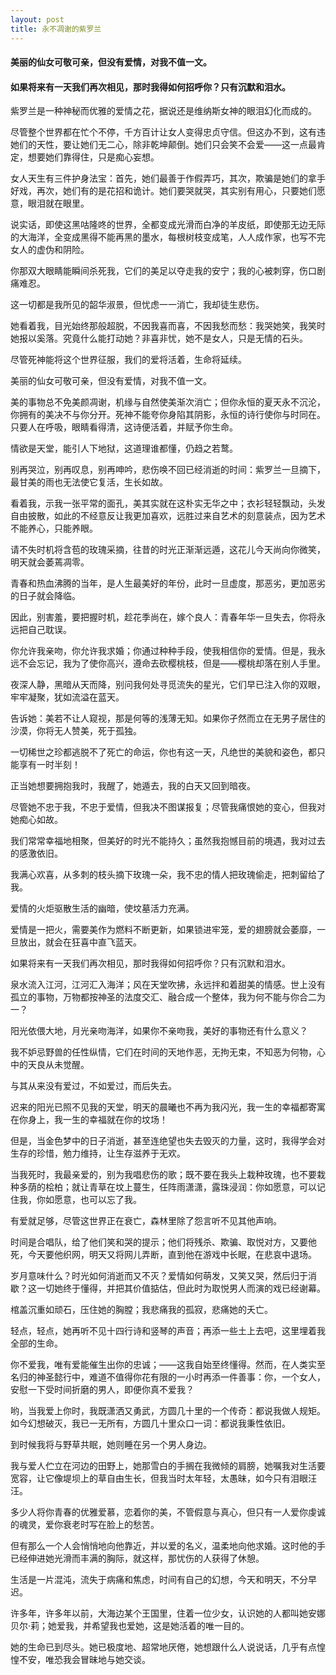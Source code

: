 ```yaml
---
layout: post
title: 永不凋谢的紫罗兰
---
```

#### 美丽的仙女可敬可亲，但没有爱情，对我不值一文。               
#### 如果将来有一天我们再次相见，那时我得如何招呼你？只有沉默和泪水。
<!-- more -->
紫罗兰是一种神秘而优雅的爱情之花，据说还是维纳斯女神的眼泪幻化而成的。               

尽管整个世界都在忙个不停，千方百计让女人变得忠贞守信。但这办不到，这有违她们的天性，要让她们无二心，除非乾坤颠倒。她们只会笑不会爱——这一点最肯定，想要她们靠得住，只是痴心妄想。               

女人天生有三件护身法宝：首先，她们最善于作假弄巧，其次，欺骗是她们的拿手好戏，再次，她们有的是花招和诡计。她们要哭就哭，其实别有用心，只要她们愿意，眼泪就在眼里。               

说实话，即使这黑咕隆咚的世界，全都变成光滑而白净的羊皮纸，即使那无边无际的大海洋，全变成黑得不能再黑的墨水，每根树枝变成笔，人人成作家，也写不完女人的虚伪和阴险。               

你那双大眼睛能瞬间杀死我，它们的美足以夺走我的安宁；我的心被刺穿，伤口剧痛难忍。               

这一切都是我所见的韶华淑景，但忧虑一一消亡，我却徒生悲伤。               

她看着我，目光始终那般超脱，不因我喜而喜，不因我愁而愁：我哭她笑，我笑时她报以奚落。究竟什么能打动她？非喜非忧，她不是女人，只是无情的石头。               

尽管死神能将这个世界征服，我们的爱将活着，生命将延续。               

美丽的仙女可敬可亲，但没有爱情，对我不值一文。               

美的事物总不免美颜凋谢，机缘与自然使美渐次消亡；但你永恒的夏天永不沉沦，你拥有的美决不与你分开。死神不能夸你身陷其阴影，永恒的诗行使你与时同在。只要人在呼吸，眼睛看得清，这诗便活着，并赋予你生命。               

情欲是天堂，能引人下地狱，这道理谁都懂，仍趋之若鹜。               

别再哭泣，别再叹息，别再呻吟，悲伤唤不回已经消逝的时间：紫罗兰一旦摘下，最甘美的雨也无法使它复活，生长如故。               

看着我，示我一张平常的面孔，美其实就在这朴实无华之中；衣衫轻轻飘动，头发自由披散，如此的不经意反让我更加喜欢，远胜过来自艺术的刻意装点，因为艺术不能养心，只能养眼。               

请不失时机将含苞的玫瑰采摘，往昔的时光正渐渐远遁，这花儿今天尚向你微笑，明天就会萎蔫凋零。               

青春和热血沸腾的当年，是人生最美好的年份，此时一旦虚度，那恶劣，更加恶劣的日子就会降临。               

因此，别害羞，要把握时机，趁花季尚在，嫁个良人：青春年华一旦失去，你将永远把自己耽误。               

你允许我亲吻，你允许我求婚；你通过种种手段，使我相信你的爱情。但是，我永远不会忘记，我为了使你高兴，遵命去砍樱桃枝，但是——樱桃却落在别人手里。               

夜深人静，黑暗从天而降，别问我何处寻觅流失的星光，它们早已注入你的双眼，牢牢凝聚，犹如流溢在蓝天。               

告诉她：美若不让人窥视，那是何等的浅薄无知。如果你孑然而立在无男子居住的沙漠，你将无人赞美，死于孤独。               

一切稀世之珍都逃脱不了死亡的命运，你也有这一天，凡绝世的美貌和姿色，都只能享有一时半刻！               

正当她想要拥抱我时，我醒了，她遁去，我的白天又回到暗夜。               

尽管她不忠于我，不忠于爱情，但我决不图谋报复；尽管我痛恨她的变心，但我对她痴心如故。               

我们常常幸福地相聚，但美好的时光不能持久；虽然我抱憾目前的境遇，我对过去的感激依旧。               

我满心欢喜，从多刺的枝头摘下玫瑰一朵，我不忠的情人把玫瑰偷走，把刺留给了我。               

爱情的火炬驱散生活的幽暗，使坟墓活力充满。               

爱情是一把火，需要美作为燃料不断更新，如果锁进牢笼，爱的翅膀就会萎靡，一旦放出，就会在狂喜中直飞蓝天。               

如果将来有一天我们再次相见，那时我得如何招呼你？只有沉默和泪水。               

泉水流入江河，江河汇入海洋；风在天堂吹拂，永远拌和着甜美的情感。世上没有孤立的事物，万物都按神圣的法度交汇、融合成一个整体，我为何不能与你合二为一？               

阳光依偎大地，月光亲吻海洋，如果你不亲吻我，美好的事物还有什么意义？               

我不妒忌野兽的任性纵情，它们在时间的天地作恶，无拘无束，不知恶为何物，心中的天良从未觉醒。               

与其从来没有爱过，不如爱过，而后失去。               

迟来的阳光已照不见我的天堂，明天的晨曦也不再为我闪光，我一生的幸福都寄寓在你身上，我一生的幸福就在你的坟场！               

但是，当金色梦中的日子消逝，甚至连绝望也失去毁灭的力量，这时，我得学会对生存的珍惜，勉力维持，让生存滋养于无欢。               

当我死时，我最亲爱的，别为我唱悲伤的歌；既不要在我头上栽种玫瑰，也不要栽种多荫的桧柏；就让青草在坟上蔓生，任阵雨潇潇，露珠浸润：你如愿意，可以记住我，你如愿意，也可以忘了我。               

有爱就足够，尽管这世界正在衰亡，森林里除了怨言听不见其他声响。               

时间是合唱队，给了他们笑和哭的提示；他们将残杀、欺骗、取悦对方，又要他死，今天要他织网，明天又将网儿弄断，直到他在游戏中长眠，在悲哀中退场。               

岁月意味什么？时光如何消逝而又不灭？爱情如何萌发，又笑又哭，然后归于消歇？这一切她终于懂得，并把其价值掂估，但此时为取悦男人而演的戏已经谢幕。               

棺盖沉重如顽石，压住她的胸膛；我悲痛我的孤寂，悲痛她的夭亡。               

轻点，轻点，她再听不见十四行诗和竖琴的声音；再添一些土上去吧，这里埋着我全部的生命。               

你不爱我，唯有爱能催生出你的忠诚；——这我自始至终懂得。然而，在人类实至名归的神圣懿行中，难道不值得你花有限的一小时再添一件善事：你，一个女人，安慰一下受时间折磨的男人，即便你真不爱我？               

哟，当我爱上你时，我既潇洒又勇武，方圆几十里的一个传奇：都说我做人规矩。如今幻想破灭，我已一无所有，方圆几十里众口一词：都说我秉性依旧。               

到时候我将与野草共眠，她则睡在另一个男人身边。               

我与爱人伫立在河边的田野上，她那雪白的手搁在我微倾的肩膀，她嘱我对生活要宽容，让它像堤坝上的草自由生长，但我当时太年轻，太愚昧，如今只有泪眼汪汪。               

多少人将你青春的优雅爱慕，恋着你的美，不管假意与真心，但只有一人爱你虔诚的魂灵，爱你衰老时写在脸上的愁苦。               

但有那么一个人会悄悄地向他靠近，并以爱的名义，温柔地向他求婚。这时他的手已经伸进她光滑而丰满的胸际，就这样，那忧伤的人获得了休憩。               

生活是一片混沌，流失于病痛和焦虑，时间有自己的幻想，今天和明天，不分早迟。               

许多年，许多年以前，大海边某个王国里，住着一位少女，认识她的人都叫她安娜贝尔·莉；她爱我，并希望我也爱她，这是她活着的唯一目的。               

她的生命已到尽头。她已极度地、超常地厌倦，她想跟什么人说说话，几乎有点惶惶不安，唯恐我会冒昧地与她交谈。               
